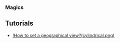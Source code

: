 ### Magics

## Tutorials

 - [!How to set a geographical view?(cylindrical.png)](Subpage-Projections.ipynb)
